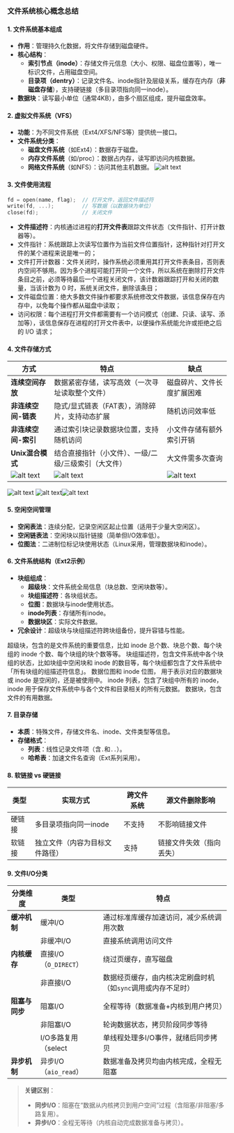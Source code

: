

### **文件系统核心概念总结**
#### **1. 文件系统基本组成**
- **作用**：管理持久化数据，将文件存储到磁盘硬件。
- **核心结构**：
  - **索引节点（inode）**：存储文件元信息（大小、权限、磁盘位置等），唯一标识文件，占用磁盘空间。
  - **目录项（dentry）**：记录文件名、inode指针及层级关系，缓存在内存（**非磁盘存储**），支持硬链接（多目录项指向同一inode）。
- **数据块**：读写最小单位（通常4KB），由多个扇区组成，提升磁盘效率。

#### **2. 虚拟文件系统（VFS）**
- **功能**：为不同文件系统（Ext4/XFS/NFS等）提供统一接口。
- **文件系统分类**：
  - **磁盘文件系统**（如Ext4）：数据存于磁盘。
  - **内存文件系统**（如/proc）：数据占内存，读写即访问内核数据。
  - **网络文件系统**（如NFS）：访问其他主机数据。
![alt text](../Image/虚拟文件系统.png)
#### **3. 文件使用流程**
```c
fd = open(name, flag);  // 打开文件，返回文件描述符
write(fd, ...);         // 写数据（以数据块为单位）
close(fd);              // 关闭文件
```
- **文件描述符**：内核通过进程的**打开文件表**跟踪文件状态（文件指针、打开计数器等）。  
 - 文件指针：系统跟踪上次读写位置作为当前文件位置指针，这种指针对打开文件的某个进程来说是唯一的；
 - 文件打开计数器：文件关闭时，操作系统必须重用其打开文件表条目，否则表内空间不够用。因为多个进程可能打开同一个文件，所以系统在删除打开文件条目之前，必须等待最后一个进程关闭文件，该计数器跟踪打开和关闭的数量，当该计数为 0 时，系统关闭文件，删除该条目；
 - 文件磁盘位置：绝大多数文件操作都要求系统修改文件数据，该信息保存在内存中，以免每个操作都从磁盘中读取；
 - 访问权限：每个进程打开文件都需要有一个访问模式（创建、只读、读写、添加等），该信息保存在进程的打开文件表中，以便操作系统能允许或拒绝之后的 I/O 请求；
#### **4. 文件存储方式**
| **方式**    | **特点**             | **缺点**                     |
|----------------|-----------------------------------------|----|
| **连续空间存放**  | 数据紧密存储，读写高效（一次寻址读取整个文件）   | 磁盘碎片、文件长度扩展困难| 
| **非连续空间-链表**| 隐式/显式链表（FAT表），消除碎片，支持动态扩展 | 随机访问效率低        |
| **非连续空间-索引** | 通过索引块记录数据块位置，支持随机访问        | 小文件存储有额外索引开销  |
| **Unix混合模式**   | 结合直接指针（小文件）、一级/二级/三级索引（大文件）| 大文件需多次查询    |
|![alt text](../Image/连续存储方式.png)|![alt text](../Image/链式存储方式.png)|![alt text](../Image/索引存储方式.png)|


![alt text](../Image/链式索引存储.png) ![alt text](../Image/多级索引存储.png)![alt text](../Image/Unix存储方式.png)
#### **5. 空闲空间管理**
- **空闲表法**：连续分配，记录空闲区起止位置（适用于少量大空闲区）。
- **空闲链表法**：空闲块以指针链接（简单但I/O效率低）。
- **位图法**：二进制位标记块使用状态（Linux采用，管理数据块和inode）。

#### **6. 文件系统结构（Ext2示例）**
- **块组组成**：
  - **超级块**：文件系统全局信息（块总数、空闲块数等）。
  - **块组描述符**：各块组状态。
  - **位图**：数据块与inode使用状态。
  - **inode列表**：存储所有inode。
  - **数据块区**：实际文件数据。
- **冗余设计**：超级块与块组描述符跨块组备份，提升容错与性能。

超级块，包含的是文件系统的重要信息，比如 inode 总个数、块总个数、每个块组的 inode 个数、每个块组的块个数等等。
块组描述符，包含文件系统中各个块组的状态，比如块组中空闲块和 inode 的数目等，每个块组都包含了文件系统中「所有块组的组描述符信息」。
数据位图和 inode 位图， 用于表示对应的数据块或 inode 是空闲的，还是被使用中。
inode 列表，包含了块组中所有的 inode，inode 用于保存文件系统中与各个文件和目录相关的所有元数据。
数据块，包含文件的有用数据。

#### **7. 目录存储**
- **本质**：特殊文件，存储文件名、inode、文件类型等信息。
- **存储格式**：
  - **列表**：线性记录文件项（含`.`和`..`）。
  - **哈希表**：加速文件名查询（Ext系列采用）。

#### **8. 软链接 vs 硬链接**
| **类型** | **实现方式**               | **跨文件系统** | **源文件删除影响**      |
|----------|--------------------------|---------------|----------------------|
| 硬链接   | 多目录项指向同一inode        | 不支持         | 不影响链接文件         |
| 软链接   | 独立文件（内容为目标文件路径） | 支持           | 链接文件失效（指向丢失） |

#### **9. 文件I/O分类**
| **分类维度**  | **类型**    | **特点**              |
|----------|---------------|----------------------------------|
| **缓冲机制**    | 缓冲I/O     | 通过标准库缓存加速访问，减少系统调用次数 |
|               | 非缓冲I/O     | 直接系统调用访问文件             |
| **内核缓存**    | 直接I/O（`O_DIRECT`）| 绕过页缓存，直写磁盘       |
|               | 非直接I/O  | 数据经页缓存，由内核决定刷盘时机（如`sync`调用或内存不足时） |
| **阻塞与同步**  | 阻塞I/O    | 全程等待（数据准备+内核到用户拷贝）   |
|               | 非阻塞I/O  | 轮询数据状态，拷贝阶段同步等待          |
|               | I/O多路复用（select| 单线程处理多I/O事件，就绪后同步拷贝  |
| **异步机制**   | 异步I/O（`aio_read`）  | 数据准备及拷贝均由内核完成，全程无阻塞  |

> **关键区别**：  
> - **同步I/O**：阻塞在“数据从内核拷贝到用户空间”过程（含阻塞/非阻塞/多路复用）。  
> - **异步I/O**：全程无等待（内核自动完成数据准备与拷贝）。

